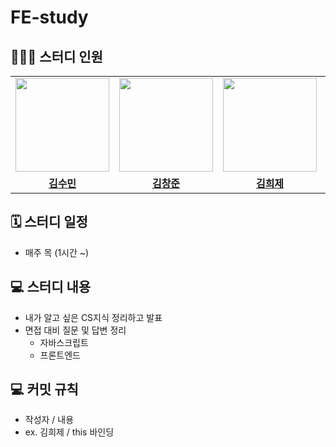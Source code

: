 # FE-study

## 👩‍👧‍👦 스터디 인원

<table>
 <tr>
    <td align="center"><a href="https://github.com/nimusmix"><img src="https://avatars.githubusercontent.com/u/109320569?v=4" width="150px;" alt=""></td>
    <td align="center"><a href="https://github.com/ChangJuneKim"><img src="https://avatars.githubusercontent.com/u/77381154?v=4" width="150px;" alt=""></td>
    <td align="center"><a href="https://github.com/heisje"><img src="https://avatars.githubusercontent.com/u/109322450?v=4" width="150px;" alt=""></td>
    <td align="center"><a href="https://github.com/kamoo2"><img src="https://avatars.githubusercontent.com/u/78653601?v=4" width="150px;" alt=""></td>
    <td align="center"><a href="https://github.com/Choihyoungkyu"><img src="https://avatars.githubusercontent.com/u/109322428?v=4" width="150px;" alt=""></td>

  </tr>
  <tr>
    <td align="center"><a href="https://github.com/nimusmix"><b>김수민</b></td>
    <td align="center"><a href="https://github.com/ChangJuneKim"><b>김창준</b></td>
    <td align="center"><a href="https://github.com/heisje"><b>김희제</b></td>
    <td align="center"><a href="https://github.com/lea-hwang"><b>문석환</b></td>
    <td align="center"><a href="https://github.com/Choihyoungkyu"><b>최형규</b></td>
  </tr>
</table>

## 🗓️ 스터디 일정

- 매주 목 (1시간 ~)

## 💻 스터디 내용

- 내가 알고 싶은 CS지식 정리하고 발표
- 면접 대비 질문 및 답변 정리
  - 자바스크립트
  - 프론트엔드

## 💻 커밋 규칙

- 작성자 / 내용
- ex. 김희제 / this 바인딩
